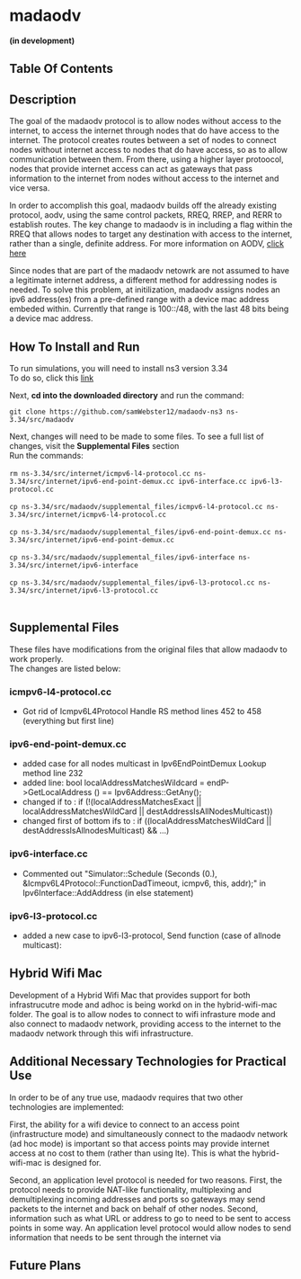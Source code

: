 # madaodv
**(in development)**
## Table Of Contents
## Description
The goal of the madaodv protocol is to allow nodes without access to the internet, to access the internet through nodes that do have access to the internet. The protocol creates routes between a set of nodes to connect nodes without internet access to nodes that do have access, so as to allow communication between them. From there, using a higher layer protoocol, nodes that provide internet access can act as gateways that pass information to the internet from nodes without access to the internet and vice versa. 

In order to accomplish this goal, madaodv builds off the already existing protocol, aodv, using the same control packets, RREQ, RREP, and RERR to establish routes. The key change to madaodv is in including a flag within the RREQ that allows nodes to target any destination with access to the internet, rather than a single, definite address. For more information on AODV, [click here](https://datatracker.ietf.org/doc/html/rfc3561)

Since nodes that are part of the madaodv netowrk are not assumed to have a legitimate internet address, a different method for addressing nodes is needed. To solve this problem, at initilization, madaodv assigns nodes an ipv6 address(es) from a pre-defined range with a device mac address embeded within. Currently that range is 100::/48, with the last 48 bits being a device mac address. 



## How To Install and Run
To run simulations, you will need to install ns3 version 3.34 <br />
To do so, click this [link](https://www.nsnam.org/releases/ns-allinone-3.34.tar.bz2)


Next, **cd into the downloaded directory** and run the command: <br />

`git clone https://github.com/samWebster12/madaodv-ns3 ns-3.34/src/madaodv`

Next, changes will need to be made to some files. To see a full list of changes, visit the **Supplemental Files** section <br />
Run the commands: </br> </br>
`rm ns-3.34/src/internet/icmpv6-l4-protocol.cc ns-3.34/src/internet/ipv6-end-point-demux.cc ipv6-interface.cc ipv6-l3-protocol.cc` <br /> <br />
`cp ns-3.34/src/madaodv/supplemental_files/icmpv6-l4-protocol.cc ns-3.34/src/internet/icmpv6-l4-protocol.cc` <br /> <br />
`cp ns-3.34/src/madaodv/supplemental_files/ipv6-end-point-demux.cc ns-3.34/src/internet/ipv6-end-point-demux.cc` <br /> <br />
`cp ns-3.34/src/madaodv/supplemental_files/ipv6-interface ns-3.34/src/internet/ipv6-interface` <br /> <br />
`cp ns-3.34/src/madaodv/supplemental_files/ipv6-l3-protocol.cc ns-3.34/src/internet/ipv6-l3-protocol.cc` <br /> <br />

## Supplemental Files
These files have modifications from the original files that allow madaodv to work properly. <br/>
The changes are listed below:

### icmpv6-l4-protocol.cc
- Got rid of Icmpv6L4Protocol Handle RS method lines 452 to 458 (everything but first line)

### ipv6-end-point-demux.cc
- added case for all nodes multicast in Ipv6EndPointDemux Lookup method line 232
- added  line: bool localAddressMatchesWildcard = endP->GetLocalAddress () == Ipv6Address::GetAny();
- changed if to : if (!(localAddressMatchesExact || localAddressMatchesWildCard || destAddressIsAllNodesMulticast))
- changed first of bottom ifs to : if ((localAddressMatchesWildCard || destAddressIsAllnodesMulticast) && ...)


### ipv6-interface.cc
- Commented out "Simulator::Schedule (Seconds (0.), &Icmpv6L4Protocol::FunctionDadTimeout, icmpv6, this, addr);" in Ipv6Interface::AddAddress (in else statement)

### ipv6-l3-protocol.cc
- added a new case to ipv6-l3-protocol, Send function (case of allnode multicast):

## Hybrid Wifi Mac
Development of a Hybrid Wifi Mac that provides support for both infrastrucutre mode and adhoc is being workd on in the hybrid-wifi-mac folder. The goal is to allow nodes to connect to wifi infrasture mode and also connect to madaodv network, providing access to the internet to the madaodv network through this wifi infrastructure. 

## Additional Necessary Technologies for Practical Use
In order to be of any true use, madaodv requires that two other technologies are implemented:

First, the ability for a wifi device to connect to an access point (infrastructure mode) and simultaneously connect to the madaodv network (ad hoc mode) is important so that access points may provide internet access at no cost to them (rather than using lte). This is what the hybrid-wifi-mac is designed for.

Second, an application level protocol is needed for two reasons. First, the protocol needs to provide NAT-like functionality, multiplexing and demultiplexing  incoming addresses and ports so gateways may send packets to the internet and back on behalf of other nodes. Second, information such as what URL or address to go to need to be sent to access points in some way. An application level protocol would allow nodes to send information that needs to be sent through the internet via

## Future Plans





